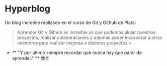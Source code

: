 # Hyperblog
Un blog increíble realizado en el curso de Git y Github de Platzi
>Aprender Git y Github es increíble ya que podemos alojar nuestros proyectos, realizar colaboraciones y ademas poder incorporar a otros miembros para realizar mejoraa a distintos proyectos.>

* ** "Y por ultimo siempre recordar que nunca hay que parar de aprender." ** 😎✌️
